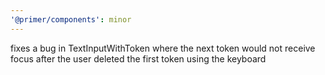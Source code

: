 ```yaml
---
'@primer/components': minor
---
```


fixes a bug in TextInputWithToken where the next token would not receive focus after the user deleted the first token using the keyboard
